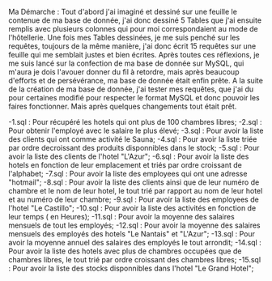 Ma Démarche : 
Tout d'abord j'ai imaginé et dessiné sur une feuille le contenue de ma base de donnée, j'ai donc dessiné 5 Tables que j'ai ensuite remplis avec plusieurs colonnes qui pour moi correspondaient au mode de l'hôtellerie. 
Une fois mes Tables dessinées, je me suis penché sur les requêtes, toujours de la même manière, j'ai donc écrit 15 requêtes sur une feuille qui me semblait justes et bien écrites.
Après toutes ces réflexions, je me suis lancé sur la confection de ma base de donnée sur MySQL, qui m'aura je dois l'avouer donner du fil à retordre, mais après beaucoup d'efforts et de persévérance, ma base de donnée était enfin prête.
A la suite de la création de ma base de donnée, j'ai tester mes requêtes, que j'ai du pour certaines modifié pour respecter le format MySQL et donc pouvoir les faires fonctionner. Mais après quelques changements tout était prêt.

-1.sql : Pour récupéré les hotels qui ont plus de 100 chambres libres;
-2.sql : Pour obtenir l'employé avec le salaire le plus élevé;
-3.sql : Pour avoir la liste des clients qui ont comme activité le Sauna;
-4.sql : Pour avoir la liste triée par ordre decroissant des produits disponnibles dans le stock;
-5.sql : Pour avoir la liste des clients de l'hotel "L'Azur";
-6.sql : Pour avoir la liste des hotels en fonction de leur emplacement et triés par ordre croissant de l'alphabet;
-7.sql : Pour avoir la liste des employees qui ont une adresse "hotmail";
-8.sql : Pour avoir la liste des clients ainsi que de leur numéro de chambre et le nom de leur hotel, le tout trié par rapport au nom de leur hotel et au numéro de leur chambre;
-9.sql : Pour avoir la liste des employees de l'hotel "Le Castillo";
-10.sql : Pour avoir la liste des activités en fonction de leur temps ( en Heures);
-11.sql : Pour avoir la moyenne des salaires mensuels de tout les employés;
-12.sql : Pour avoir la moyenne des salaires mensuels des employés des hotels "Le Nantais" et "L'Azur";
-13.sql : Pour avoir la moyenne annuel des salaires des employés le tout arrondit;
-14.sql : Pour avoir la liste des hotels avec plus de chambres occupées que de chambres libres, le tout trié par ordre croissant des chambres libres;
-15.sql : Pour avoir la liste des stocks disponnibles dans l'hotel "Le Grand Hotel";
